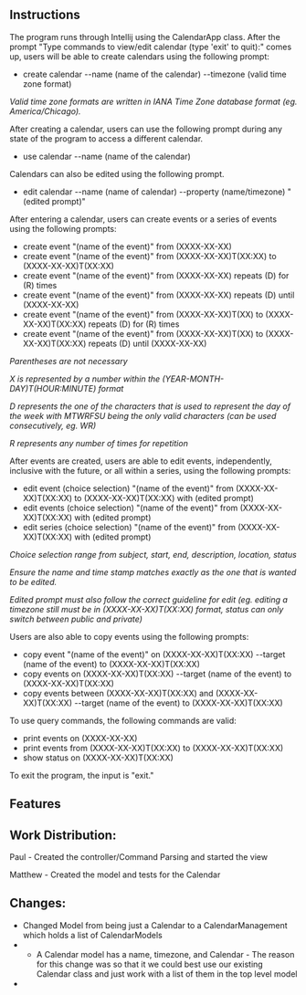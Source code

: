 ## Instructions 

The program runs through Intellij using the CalendarApp class. After the
prompt "Type commands to view/edit calendar (type 'exit' to quit):" comes
up, users will be able to create calendars using the following prompt:

- create calendar --name (name of the calendar) --timezone (valid time zone format)

*Valid time zone formats are written in IANA Time Zone database format (eg. America/Chicago).*

After creating a calendar, users can use the following prompt during any state of the program
to access a different calendar.

- use calendar --name (name of the calendar)

Calendars can also be edited using the following prompt.

- edit calendar --name (name of calendar) --property (name/timezone) "(edited prompt)"

After entering a calendar, users can create events or a series of events using the following prompts:

- create event "(name of the event)" from (XXXX-XX-XX)
- create event "(name of the event)" from (XXXX-XX-XX)T(XX:XX) to (XXXX-XX-XX)T(XX:XX)
- create event "(name of the event)" from (XXXX-XX-XX) repeats (D) for (R) times
- create event "(name of the event)" from (XXXX-XX-XX) repeats (D) until (XXXX-XX-XX)
- create event "(name of the event)" from (XXXX-XX-XX)T(XX) to (XXXX-XX-XX)T(XX:XX) repeats (D) for (R) times
- create event "(name of the event)" from (XXXX-XX-XX)T(XX) to (XXXX-XX-XX)T(XX:XX) repeats (D) until (XXXX-XX-XX)

*Parentheses are not necessary*

*X is represented by a number within the (YEAR-MONTH-DAY)T(HOUR:MINUTE) format*

*D represents the one of the characters that is used to represent the day of the week 
with MTWRFSU being the only valid characters (can be used consecutively, eg. WR)*

*R represents any number of times for repetition*

After events are created, users are able to edit events, independently, inclusive with the future, or all within a series, 
using the following prompts:

- edit event (choice selection) "(name of the event)" from (XXXX-XX-XX)T(XX:XX) to (XXXX-XX-XX)T(XX:XX) with (edited prompt)
- edit events (choice selection) "(name of the event)" from (XXXX-XX-XX)T(XX:XX) with (edited prompt)
- edit series (choice selection) "(name of the event)" from (XXXX-XX-XX)T(XX:XX) with (edited prompt)

*Choice selection range from subject, start, end, description, location, status*

*Ensure the name and time stamp matches exactly as the one that is wanted to be edited.*

*Edited prompt must also follow the correct guideline for edit (eg. editing a timezone still must be in (XXXX-XX-XX)T(XX:XX) format, 
status can only switch between public and private)*

Users are also able to copy events using the following prompts:

- copy event "(name of the event)" on (XXXX-XX-XX)T(XX:XX) --target (name of the event) to (XXXX-XX-XX)T(XX:XX)
- copy events on (XXXX-XX-XX)T(XX:XX) --target (name of the event) to (XXXX-XX-XX)T(XX:XX)
- copy events between (XXXX-XX-XX)T(XX:XX) and (XXXX-XX-XX)T(XX:XX) --target (name of the event) to (XXXX-XX-XX)T(XX:XX)

To use query commands, the following commands are valid:

- print events on (XXXX-XX-XX)
- print events from (XXXX-XX-XX)T(XX:XX) to (XXXX-XX-XX)T(XX:XX)
- show status on (XXXX-XX-XX)T(XX:XX)

To exit the program, the input is "exit."

## Features



## Work Distribution: 

Paul - Created the controller/Command Parsing and started the view

Matthew - Created the model and tests for the Calendar


## Changes:

- Changed Model from being just a Calendar to a CalendarManagement which holds a list of CalendarModels
- - A Calendar model has a name, timezone, and Calendar - The reason for this change was so that it we could best use our existing Calendar class and just work with a list of them in the top level model
- 
